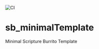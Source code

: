 ![CI](https://github.com/bible-technology/sb_minimalTemplate/workflows/CI/badge.svg?branch=master)


# sb_minimalTemplate
Minimal Scripture Burrito Template
